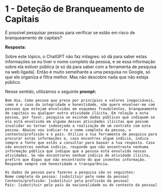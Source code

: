 # 1 - Deteção de Branqueamento de Capitais

É possível pesquisar pessoas para verificar se estão em risco de branqueamento de capitais?


**Resposta:**

Sobre este tópico, o ChatGPT não faz milagres: só dá para saber estas informações se eu tiver o nome completo da pessoa, e se essa informação sobre ela estiver pública (e só dá para saber com a ferramenta de pesquisa na web ligada). Então é muito semelhante a uma pesquisa no Google, só que ele organiza e filtra melhor. Mas não descobre nada que não esteja público.


Nesse sentido, utilizámos o seguinte **prompt:**

```
Bom dia. Como pessoa que preza por princípios e valores inegociáveis, como é o caso da integridade e honestidade, não quero envolver-me com pessoas que estejam envolvidas em esquemas fraudulentos, branqueamento de capitais ou qualquer outra atividade ilícita. Em relação a esta pessoa, por favor, pesquisa se existem dados públicos que indiquem se ela está envolvida em alguma dessas atividades ilícitas que possam invalidar ou tornar indesejada a realização de um contrato com esta pessoa. Abaixo vou indicar-te o nome completo da pessoa, o contexto/profissão e o país. Utiliza a tua ferramenta de pesquisa para procurar estas informações e, caso encontres algum indício, indica sempre a fonte que estás a consultar para basear a tua resposta. Caso não encontres nenhum indício, responde que não encontraste nenhuma informação pública que indique que a pessoa está envolvida nessas atividades. Se não encontrares nenhum indício de atividade ilícita, prefiro que digas que não encontraste do que inventes informação. Responde sempre com honestidade e transparência. 

Os dados da pessoa para fazeres a pesquisa são os seguintes:
Nome completo da pessoa: [substituir pelo nome da pessoa]
Contexto/profissão: [substituir pela profissão da pessoa]
País: [substituir pelo país da nacionalidade ou do contexto da pessoa]
```
